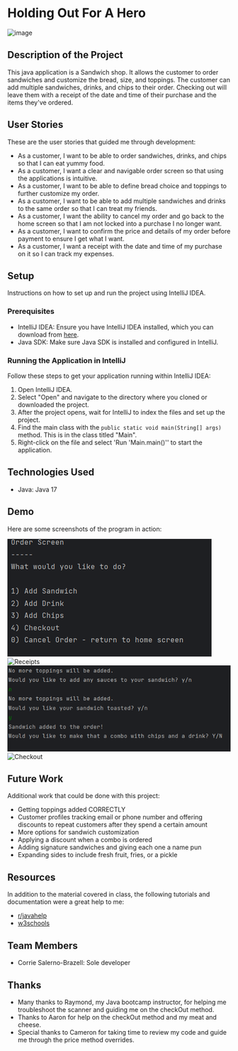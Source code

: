 # Holding Out For A Hero
![image](https://github.com/user-attachments/assets/749e43e5-e2bd-4743-9760-861198c29f2a)

## Description of the Project

This java application is a Sandwich shop. It allows the customer to order sandwiches and customize the bread, size, and toppings.
The customer can add multiple sandwiches, drinks, and chips to their order. Checking out will leave them with a receipt of the date
 and time of their purchase and the items they've ordered.

## User Stories

These are the user stories that guided me through development:

- As a customer, I want to be able to order sandwiches, drinks, and chips so that I can eat yummy food.
- As a customer, I want a clear and navigable order screen so that using the applications is intuitive.
- As a customer, I want to be able to define bread choice and toppings to further customize my order.
- As a customer, I want to be able to add multiple sandwiches and drinks to the same order so that I can treat my friends.
- As a customer, I want the ability to cancel my order and go back to the home screen so that I am not locked into a purchase I no longer want.
- As a customer, I want to confirm the price and details of my order before payment to ensure I get what I want.
- As a customer, I want a receipt with the date and time of my purchase on it so I can track my expenses.

## Setup

Instructions on how to set up and run the project using IntelliJ IDEA.

### Prerequisites

- IntelliJ IDEA: Ensure you have IntelliJ IDEA installed, which you can download from [here](https://www.jetbrains.com/idea/download/).
- Java SDK: Make sure Java SDK is installed and configured in IntelliJ.

### Running the Application in IntelliJ

Follow these steps to get your application running within IntelliJ IDEA:

1. Open IntelliJ IDEA.
2. Select "Open" and navigate to the directory where you cloned or downloaded the project.
3. After the project opens, wait for IntelliJ to index the files and set up the project.
4. Find the main class with the `public static void main(String[] args)` method. This is in the class titled "Main".
5. Right-click on the file and select 'Run 'Main.main()'' to start the application.

## Technologies Used

- Java: Java 17


## Demo

Here are some screenshots of the program in action:

![Order Menu](src/main/resources/ordermenu.png)
![Receipts](src/main/resources/addDeposit.png)
![Combo](src/main/resources/combo.png)
![Checkout](src/main/resources/ledgerMenu.png)


## Future Work

Additional work that could be done with this project:
- Getting toppings added CORRECTLY
- Customer profiles tracking email or phone number and offering discounts to repeat customers after they spend a certain amount
- More options for sandwich customization
- Applying a discount when a combo is ordered
- Adding signature sandwiches and giving each one a name pun
- Expanding sides to include fresh fruit, fries, or a pickle

## Resources

In addition to the material covered in class, the following tutorials and documentation were a great help to me:

- [r/javahelp](https://www.reddit.com/r/javahelp/?rdt=52340)
- [w3schools](https://www.w3schools.com/)


## Team Members

- Corrie Salerno-Brazell: Sole developer


## Thanks


- Many thanks to Raymond, my Java bootcamp instructor, for helping me troubleshoot the scanner and guiding me on the checkOut method.
- Thanks to Aaron for help on the checkOut method and my meat and cheese.
- Special thanks to Cameron for taking time to review my code and guide me through the price method overrides.
